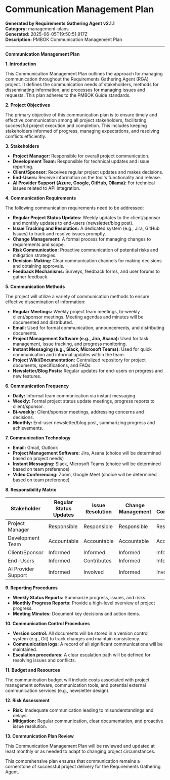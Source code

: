 # Communication Management Plan

**Generated by Requirements Gathering Agent v2.1.1**  
**Category:** management-plans  
**Generated:** 2025-06-05T19:50:51.917Z  
**Description:** PMBOK Communication Management Plan

---

**Communication Management Plan**

**1. Introduction**

This Communication Management Plan outlines the approach for managing communication throughout the Requirements Gathering Agent (RGA) project.  It defines the communication needs of stakeholders, methods for disseminating information, and processes for managing issues and requests.  This plan adheres to the PMBOK Guide standards.

**2. Project Objectives**

The primary objective of this communication plan is to ensure timely and effective communication among all project stakeholders, facilitating successful project execution and completion.  This includes keeping stakeholders informed of progress, managing expectations, and resolving conflicts efficiently.

**3. Stakeholders**

* **Project Manager:** Responsible for overall project communication.
* **Development Team:**  Responsible for technical updates and issue reporting.
* **Client/Sponsor:**  Receives regular project updates and makes decisions.
* **End-Users:**  Receive information on the tool's functionality and release.
* **AI Provider Support (Azure, Google, GitHub, Ollama):**  For technical issues related to API integration.

**4. Communication Requirements**

The following communication requirements need to be addressed:

* **Regular Project Status Updates:** Weekly updates to the client/sponsor and monthly updates to end-users (newsletter/blog post).
* **Issue Tracking and Resolution:** A dedicated system (e.g., Jira, GitHub Issues) to track and resolve issues promptly.
* **Change Management:**  A formal process for managing changes to requirements and scope.
* **Risk Communication:**  Proactive communication of potential risks and mitigation strategies.
* **Decision-Making:**  Clear communication channels for making decisions and obtaining approvals.
* **Feedback Mechanisms:**  Surveys, feedback forms, and user forums to gather feedback.

**5. Communication Methods**

The project will utilize a variety of communication methods to ensure effective dissemination of information:

* **Regular Meetings:** Weekly project team meetings, bi-weekly client/sponsor meetings.  Meeting agendas and minutes will be documented and distributed.
* **Email:**  Used for formal communication, announcements, and distributing documents.
* **Project Management Software (e.g., Jira, Asana):**  Used for task management, issue tracking, and progress monitoring.
* **Instant Messaging (e.g., Slack, Microsoft Teams):**  Used for quick communication and informal updates within the team.
* **Project Wiki/Documentation:**  Centralized repository for project documents, specifications, and FAQs.
* **Newsletter/Blog Posts:**  Regular updates for end-users on progress and new features.

**6. Communication Frequency**

* **Daily:**  Informal team communication via instant messaging.
* **Weekly:**  Formal project status update meetings, progress reports to client/sponsor.
* **Bi-weekly:**  Client/sponsor meetings, addressing concerns and decisions.
* **Monthly:**  End-user newsletter/blog post, summarizing progress and achievements.

**7. Communication Technology**

* **Email:**  Gmail, Outlook
* **Project Management Software:** Jira, Asana (choice will be determined based on project needs)
* **Instant Messaging:** Slack, Microsoft Teams (choice will be determined based on team preference)
* **Video Conferencing:** Zoom, Google Meet (choice will be determined based on team preference)

**8. Responsibility Matrix**

| Stakeholder           | Regular Status Updates | Issue Resolution | Change Management | Risk Communication | Feedback Collection |
|-----------------------|------------------------|-------------------|--------------------|---------------------|----------------------|
| Project Manager      | Responsible            | Responsible       | Responsible        | Responsible         | Responsible          |
| Development Team     | Accountable            | Accountable       | Accountable        | Accountable         | Contributes         |
| Client/Sponsor        | Informed               | Informed           | Informed            | Informed             | Informed             |
| End-Users             | Informed               | Contributes         | Informed            | Informed             | Responsible          |
| AI Provider Support | Informed               | Involved           | Informed            | Involved             | Informed             |


**9. Reporting Procedures**

* **Weekly Status Reports:**  Summarize progress, issues, and risks.
* **Monthly Progress Reports:**  Provide a high-level overview of project progress.
* **Meeting Minutes:**  Document key decisions and action items.

**10. Communication Control Procedures**

* **Version control:**  All documents will be stored in a version control system (e.g., Git) to track changes and maintain consistency.
* **Communication logs:**  A record of all significant communications will be maintained.
* **Escalation procedures:**  A clear escalation path will be defined for resolving issues and conflicts.

**11. Budget and Resources**

The communication budget will include costs associated with project management software, communication tools, and potential external communication services (e.g., newsletter design).

**12. Risk Assessment**

* **Risk:**  Inadequate communication leading to misunderstandings and delays.
* **Mitigation:**  Regular communication, clear documentation, and proactive issue resolution.

**13. Communication Plan Review**

This Communication Management Plan will be reviewed and updated at least monthly or as needed to adapt to changing project circumstances.


This comprehensive plan ensures that communication remains a cornerstone of successful project delivery for the Requirements Gathering Agent.
